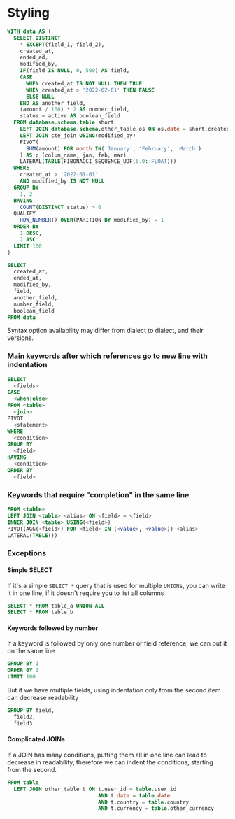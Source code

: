 # Styling

```sql
WITH data AS (
  SELECT DISTINCT
    * EXCEPT(field_1, field_2),
    created_at,
    ended_ad,
    modified_by,
    IF(field IS NULL, 0, 500) AS field,
    CASE
      WHEN created_at IS NOT NULL THEN TRUE
      WHEN created_at > '2022-02-01' THEN FALSE
      ELSE NULL
    END AS another_field,
    (amount / 100) * 2 AS number_field,
    status = active AS boolean_field
  FROM database.schema.table short
    LEFT JOIN database.schema.other_table os ON os.date = short.created_at
    LEFT JOIN cte_join USING(modified_by)
    PIVOT(
      SUM(amount) FOR month IN('January', 'February', 'March')
    ) AS p (colum_name, jan, feb, mar)
    LATERAL(TABLE(FIBONACCI_SEQUENCE_UDF(6.0::FLOAT))) 
  WHERE
    created_at > '2022-01-01'
    AND modified_by IS NOT NULL
  GROUP BY
    1, 2
  HAVING
    COUNT(DISTINCT status) > 0
  QUALIFY
    ROW_NUMBER() OVER(PARITION BY modified_by) = 1
  ORDER BY 
    1 DESC,
    2 ASC
  LIMIT 100
)

SELECT
  created_at,
  ended_at,
  modified_by,
  field,
  another_field,
  number_field,
  boolean_field
FROM data
```

Syntax option availability may differ from dialect to dialect, and their versions.

### Main keywords after which references go to new line with indentation

```sql
SELECT
  <fields>
CASE
  <when|else>
FROM <table>
  <join>
PIVOT
  <statement>
WHERE
  <condition>
GROUP BY
  <field>
HAVING
  <condition>
ORDER BY
  <field>
```

### Keywords that require "completion" in the same line

```sql
FROM <table>
LEFT JOIN <table> <alias> ON <field> = <field>
INNER JOIN <table> USING(<field>)
PIVOT(AGG(<field>) FOR <field> IN (<value>, <value>)) <alias>
LATERAL(TABLE())
```

### Exceptions

#### Simple SELECT

If it's a simple `SELECT *` query that is used for multiple `UNION`s, you can write it in one line, if it doesn't require you to list all columns

```sql
SELECT * FROM table_a UNION ALL
SELECT * FROM table_b
```

#### Keywords followed by number

If a keyword is followed by only one number or field reference, we can put it on the same line

```sql
GROUP BY 1
ORDER BY 2
LIMIT 100
```

But if we have multiple fields, using indentation only from the second item can decrease readability

```sql
GROUP BY field, 
  field2,
  field3
```

#### Complicated JOINs

If a JOIN has many conditions, putting them all in one line can lead to decrease in readability, therefore we can indent the conditions, starting from the second.

```sql
FROM table
  LEFT JOIN other_table t ON t.user_id = table.user_id
                             AND t.date = table.date
                             AND t.country = table.country
                             AND t.currency = table.other_currency
```
